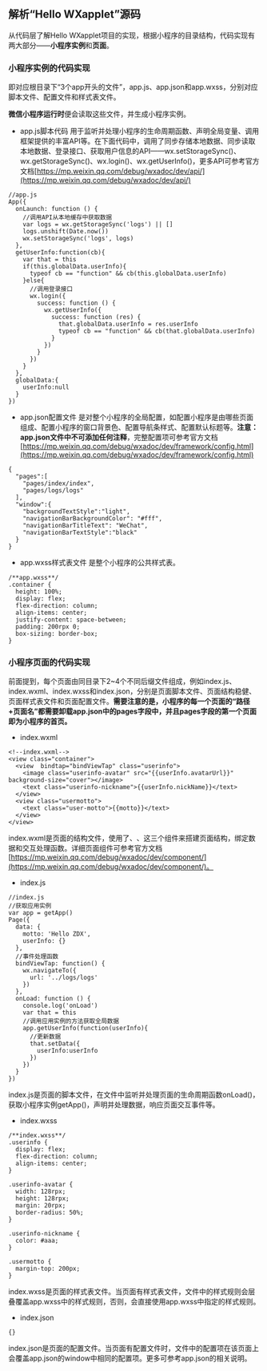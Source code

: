 ## 解析“Hello WXapplet”源码从代码层了解Hello WXapplet项目的实现，根据小程序的目录结构，代码实现有两大部分——**小程序实例**和**页面**。### 小程序实例的代码实现即对应根目录下“3个app开头的文件”，app.js、app.json和app.wxss，分别对应脚本文件、配置文件和样式表文件。**微信小程序运行时**便会读取这些文件，并生成小程序实例。- app.js脚本代码用于监听并处理小程序的生命周期函数、声明全局变量、调用框架提供的丰富API等。在下面代码中，调用了同步存储本地数据、同步读取本地数据、登录接口、获取用户信息的API——wx.setStorageSync()、wx.getStorageSync()、wx.login()、wx.getUserInfo()，更多API可参考官方文档[https://mp.weixin.qq.com/debug/wxadoc/dev/api/](https://mp.weixin.qq.com/debug/wxadoc/dev/api/)```//app.jsApp({  onLaunch: function () {    //调用API从本地缓存中获取数据    var logs = wx.getStorageSync('logs') || []    logs.unshift(Date.now())    wx.setStorageSync('logs', logs)  },  getUserInfo:function(cb){    var that = this    if(this.globalData.userInfo){      typeof cb == "function" && cb(this.globalData.userInfo)    }else{      //调用登录接口      wx.login({        success: function () {          wx.getUserInfo({            success: function (res) {              that.globalData.userInfo = res.userInfo              typeof cb == "function" && cb(that.globalData.userInfo)            }          })        }      })    }  },  globalData:{    userInfo:null  }})```- app.json配置文件是对整个小程序的全局配置，如配置小程序是由哪些页面组成、配置小程序的窗口背景色、配置导航条样式、配置默认标题等。**注意：app.json文件中不可添加任何注释**，完整配置项可参考官方文档[https://mp.weixin.qq.com/debug/wxadoc/dev/framework/config.html](https://mp.weixin.qq.com/debug/wxadoc/dev/framework/config.html)```{  "pages":[    "pages/index/index",    "pages/logs/logs"  ],  "window":{    "backgroundTextStyle":"light",    "navigationBarBackgroundColor": "#fff",    "navigationBarTitleText": "WeChat",    "navigationBarTextStyle":"black"  }}```- app.wxss样式表文件是整个小程序的公共样式表。```/**app.wxss**/.container {  height: 100%;  display: flex;  flex-direction: column;  align-items: center;  justify-content: space-between;  padding: 200rpx 0;  box-sizing: border-box;}```### 小程序页面的代码实现前面提到，每个页面由同目录下2~4个不同后缀文件组成，例如index.js、index.wxml、index.wxss和index.json，分别是页面脚本文件、页面结构稳健、页面样式表文件和页面配置文件。**需要注意的是，小程序的每一个页面的“路径+页面名”都需要卸载app.json中的pages字段中，并且pages字段的第一个页面即为小程序的首页。**- index.wxml```<!--index.wxml--><view class="container">  <view  bindtap="bindViewTap" class="userinfo">    <image class="userinfo-avatar" src="{{userInfo.avatarUrl}}" background-size="cover"></image>    <text class="userinfo-nickname">{{userInfo.nickName}}</text>  </view>  <view class="usermotto">    <text class="user-motto">{{motto}}</text>  </view></view>```index.wxml是页面的结构文件，使用了<view/>、<image/>、<text/>这三个组件来搭建页面结构，绑定数据和交互处理函数。详细页面组件可参考官方文档[https://mp.weixin.qq.com/debug/wxadoc/dev/component/](https://mp.weixin.qq.com/debug/wxadoc/dev/component/)。- index.js```//index.js//获取应用实例var app = getApp()Page({  data: {    motto: 'Hello ZDX',    userInfo: {}  },  //事件处理函数  bindViewTap: function() {    wx.navigateTo({      url: '../logs/logs'    })  },  onLoad: function () {    console.log('onLoad')    var that = this    //调用应用实例的方法获取全局数据    app.getUserInfo(function(userInfo){      //更新数据      that.setData({        userInfo:userInfo      })    })  }})```index.js是页面的脚本文件，在文件中监听并处理页面的生命周期函数onLoad()，获取小程序实例getApp()，声明并处理数据，响应页面交互事件等。- index.wxss```/**index.wxss**/.userinfo {  display: flex;  flex-direction: column;  align-items: center;}.userinfo-avatar {  width: 128rpx;  height: 128rpx;  margin: 20rpx;  border-radius: 50%;}.userinfo-nickname {  color: #aaa;}.usermotto {  margin-top: 200px;}```index.wxss是页面的样式表文件。当页面有样式表文件，文件中的样式规则会层叠覆盖app.wxss中的样式规则，否则，会直接使用app.wxss中指定的样式规则。- index.json```{}```index.json是页面的配置文件。当页面有配置文件时，文件中的配置项在该页面上会覆盖app.json的window中相同的配置项。更多可参考app.json的相关说明。